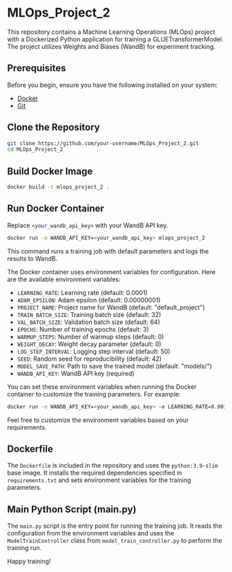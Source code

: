 # MLOps_Project_2

This repository contains a Machine Learning Operations (MLOps) project with a Dockerized Python application for training a GLUETransformerModel. The project utilizes Weights and Biases (WandB) for experiment tracking.

## Prerequisites

Before you begin, ensure you have the following installed on your system:

- [Docker](https://www.docker.com/)
- [Git](https://git-scm.com/)

## Clone the Repository

```bash
git clone https://github.com/your-username/MLOps_Project_2.git
cd MLOps_Project_2
```

## Build Docker Image

```bash
docker build -t mlops_project_2 .
```

## Run Docker Container

Replace `<your_wandb_api_key>` with your WandB API key.

```bash
docker run -e WANDB_API_KEY=<your_wandb_api_key> mlops_project_2
```

This command runs a training job with default parameters and logs the results to WandB.

The Docker container uses environment variables for configuration. Here are the available environment variables:

- `LEARNING_RATE`: Learning rate (default: 0.0001)
- `ADAM_EPSILON`: Adam epsilon (default: 0.00000001)
- `PROJECT_NAME`: Project name for WandB (default: "default_project")
- `TRAIN_BATCH_SIZE`: Training batch size (default: 32)
- `VAL_BATCH_SIZE`: Validation batch size (default: 64)
- `EPOCHS`: Number of training epochs (default: 3)
- `WARMUP_STEPS`: Number of warmup steps (default: 0)
- `WEIGHT_DECAY`: Weight decay parameter (default: 0)
- `LOG_STEP_INTERVAL`: Logging step interval (default: 50)
- `SEED`: Random seed for reproducibility (default: 42)
- `MODEL_SAVE_PATH`: Path to save the trained model (default: "models/")
- `WANDB_API_KEY`: WandB API key (required)

You can set these environment variables when running the Docker container to customize the training parameters. For example:

```bash
docker run -e WANDB_API_KEY=<your_wandb_api_key> -e LEARNING_RATE=0.001 -e EPOCHS=5 mlops_project_2
```

Feel free to customize the environment variables based on your requirements.

## Dockerfile

The `Dockerfile` is included in the repository and uses the `python:3.9-slim` base image. It installs the required dependencies specified in `requirements.txt` and sets environment variables for the training parameters.

## Main Python Script (main.py)

The `main.py` script is the entry point for running the training job. It reads the configuration from the environment variables and uses the `ModelTrainController` class from `model_train_controller.py` to perform the training run.

Happy training!